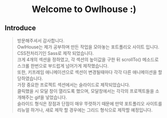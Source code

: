 <h1 align="center">Welcome to Owlhouse :)</h1>

## Introduce

>방문해주셔서 감사합니다.<br>
>OwlHouse는 제가 공부하며 만든 작업을 모아놓는 포트폴리오 사이트 입니다.<br>
>CSS전처리기인 Sass로 제작 되었습니다.<br>
>크게 4개의 섹션을 정하였고, 각 섹션의 높이값을 구한 뒤 scrollTo() 메소드로 스크롤 한번으로 부드럽게 넘어가게 제작했습니다.<br>
>또한, 키프레임 애니메이션으로 섹션이 변경될때마다 각각 다른 애니메이션을 할당하였습니다.<br>
>가장 중요한 프로젝트 섹션에서는 슬라이드로 제작되었습니다.<br>
>클릭했을 시 모달 창이 열리도록 했으며, 모달창에서는 각각의 프로젝트들을 소개해주는 gif을 넣었습니다. <br>
>슬라이드 형식은 장점과 단점이 매우 뚜렷하기 때문에 만약 포트폴리오 사이트를 리뉴얼 하거나, 새로 제작 할 경우에는 그리드 형식으로 제작할 예정입니다. <br>
